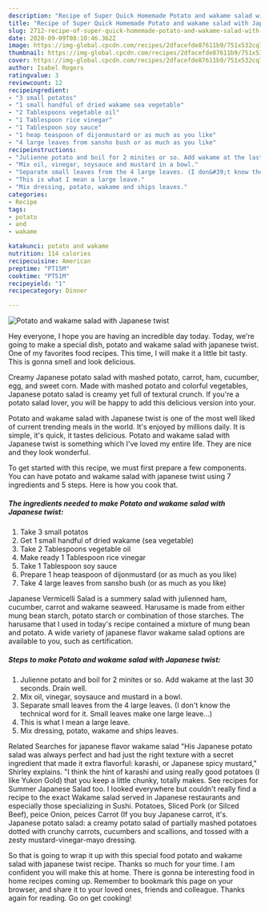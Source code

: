 ```yaml
---
description: "Recipe of Super Quick Homemade Potato and wakame salad with Japanese twist"
title: "Recipe of Super Quick Homemade Potato and wakame salad with Japanese twist"
slug: 2712-recipe-of-super-quick-homemade-potato-and-wakame-salad-with-japanese-twist
date: 2020-09-09T08:10:46.362Z
image: https://img-global.cpcdn.com/recipes/2dfacefde87611b9/751x532cq70/potato-and-wakame-salad-with-japanese-twist-recipe-main-photo.jpg
thumbnail: https://img-global.cpcdn.com/recipes/2dfacefde87611b9/751x532cq70/potato-and-wakame-salad-with-japanese-twist-recipe-main-photo.jpg
cover: https://img-global.cpcdn.com/recipes/2dfacefde87611b9/751x532cq70/potato-and-wakame-salad-with-japanese-twist-recipe-main-photo.jpg
author: Isabel Rogers
ratingvalue: 3
reviewcount: 12
recipeingredient:
- "3 small potatos"
- "1 small handful of dried wakame sea vegetable"
- "2 Tablespoons vegetable oil"
- "1 Tablespoon rice vinegar"
- "1 Tablespoon soy sauce"
- "1 heap teaspoon of dijonmustard or as much as you like"
- "4 large leaves from sansho bush or as much as you like"
recipeinstructions:
- "Julienne potato and boil for 2 minites or so. Add wakame at the last 30 seconds. Drain well."
- "Mix oil, vinegar, soysauce and mustard in a bowl."
- "Separate small leaves from the 4 large leaves. (I don&#39;t know the technical word for it. Small leaves make one large leave...)"
- "This is what I mean a large leave."
- "Mix dressing, potato, wakame and ships leaves."
categories:
- Recipe
tags:
- potato
- and
- wakame

katakunci: potato and wakame 
nutrition: 114 calories
recipecuisine: American
preptime: "PT15M"
cooktime: "PT51M"
recipeyield: "1"
recipecategory: Dinner

---
```



![Potato and wakame salad with Japanese twist](https://img-global.cpcdn.com/recipes/2dfacefde87611b9/751x532cq70/potato-and-wakame-salad-with-japanese-twist-recipe-main-photo.jpg)

Hey everyone, I hope you are having an incredible day today. Today, we're going to make a special dish, potato and wakame salad with japanese twist. One of my favorites food recipes. This time, I will make it a little bit tasty. This is gonna smell and look delicious.

Creamy Japanese potato salad with mashed potato, carrot, ham, cucumber, egg, and sweet corn. Made with mashed potato and colorful vegetables, Japanese potato salad is creamy yet full of textural crunch. If you&#39;re a potato salad lover, you will be happy to add this delicious version into your.

Potato and wakame salad with Japanese twist is one of the most well liked of current trending meals in the world. It's enjoyed by millions daily. It is simple, it's quick, it tastes delicious. Potato and wakame salad with Japanese twist is something which I've loved my entire life. They are nice and they look wonderful.


To get started with this recipe, we must first prepare a few components. You can have potato and wakame salad with japanese twist using 7 ingredients and 5 steps. Here is how you cook that.

<!--inarticleads1-->

##### The ingredients needed to make Potato and wakame salad with Japanese twist:

1. Take 3 small potatos
1. Get 1 small handful of dried wakame (sea vegetable)
1. Take 2 Tablespoons vegetable oil
1. Make ready 1 Tablespoon rice vinegar
1. Take 1 Tablespoon soy sauce
1. Prepare 1 heap teaspoon of dijonmustard (or as much as you like)
1. Take 4 large leaves from sansho bush (or as much as you like)


Japanese Vermicelli Salad is a summery salad with julienned ham, cucumber, carrot and wakame seaweed. Harusame is made from either mung bean starch, potato starch or combination of those starches. The harusame that I used in today&#39;s recipe contained a mixture of mung bean and potato. A wide variety of japanese flavor wakame salad options are available to you, such as certification. 

<!--inarticleads2-->

##### Steps to make Potato and wakame salad with Japanese twist:

1. Julienne potato and boil for 2 minites or so. Add wakame at the last 30 seconds. Drain well.
1. Mix oil, vinegar, soysauce and mustard in a bowl.
1. Separate small leaves from the 4 large leaves. (I don&#39;t know the technical word for it. Small leaves make one large leave...)
1. This is what I mean a large leave.
1. Mix dressing, potato, wakame and ships leaves.


Related Searches for japanese flavor wakame salad &#34;His Japanese potato salad was always perfect and had just the right texture with a secret ingredient that made it extra flavorful: karashi, or Japanese spicy mustard,&#34; Shirley explains. &#34;I think the hint of karashi and using really good potatoes (I like Yukon Gold) that you keep a little chunky, totally makes. See recipes for Summer Japanese Salad too. I looked everywhere but couldn&#39;t really find a recipe to the exact Wakame salad served in Japanese restaurants and especially those specializing in Sushi. Potatoes, Sliced Pork (or Silced Beef), peice Onion, peices Carrot (If you buy Japanese carrot, it&#39;s. Japanese potato salad: a creamy potato salad of partially mashed potatoes dotted with crunchy carrots, cucumbers and scallions, and tossed with a zesty mustard-vinegar-mayo dressing. 

So that is going to wrap it up with this special food potato and wakame salad with japanese twist recipe. Thanks so much for your time. I am confident you will make this at home. There is gonna be interesting food in home recipes coming up. Remember to bookmark this page on your browser, and share it to your loved ones, friends and colleague. Thanks again for reading. Go on get cooking!

